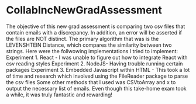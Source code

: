 # CollabIncNewGradAssessment
The objective of this new grad assessment is comparing two csv files that contain emails with a discrepancy.
In addition, an error will be asserted if the files are NOT distinct. The primary algorithm that was is the 
LEVENSHTEIN Distance, which compares the similarity between two strings. Here were the follwowing implementations I tried
to implement:
  Experiment 1. React - I was unable to figure out how to integrate React with csv reading styles
  Experiment 2. NodeJS- Having trouble running certain packages
  Experiment 3. Embedded Javascript within HTML - This took a lot of time and research which involved using the FileReader package to parse the csv files
Some other methods that I used was CSVtoArray and x to output the necessary list of emails. Even though this take-home exam took a while,
it was truly fantastic and rewarding!
